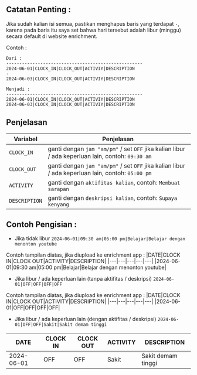 ## Catatan Penting :
Jika sudah kalian isi semua, pastikan menghapus baris yang terdapat `-`, karena pada baris itu saya set bahwa hari tersebut adalah libur (minggu) secara default di website enrichment.

Contoh :
```
Dari :
----------------------------------------------------
2024-06-01|CLOCK_IN|CLOCK_OUT|ACTIVIY|DESCRIPTION
-
2024-06-03|CLOCK_IN|CLOCK_OUT|ACTIVIY|DESCRIPTION

Menjadi :
----------------------------------------------------
2024-06-01|CLOCK_IN|CLOCK_OUT|ACTIVIY|DESCRIPTION
2024-06-03|CLOCK_IN|CLOCK_OUT|ACTIVIY|DESCRIPTION
```

## Penjelasan
|Variabel|Penjelasan|
|---|---|
|`CLOCK_IN`|ganti dengan `jam "am/pm"` / set `OFF` jika kalian libur / ada keperluan lain, contoh: `09:30 am`|
|`CLOCK_OUT`|ganti dengan `jam "am/pm"` / set `OFF` jika kalian libur / ada keperluan lain, contoh: `05:00 pm`|
|`ACTIVITY`|ganti dengan `aktifitas kalian`, contoh: `Membuat sarapan`|
|`DESCRIPTION`|ganti dengan `deskripsi kalian`, contoh: `Supaya kenyang`|

## Contoh Pengisian :
- Jika tidak libur
`2024-06-01|09:30 am|05:00 pm|Belajar|Belajar dengan menonton youtube`

Contoh tampilan diatas, jika diupload ke enrichment app :
|DATE|CLOCK IN|CLOCK OUT|ACTIVITY|DESCRIPTION|
|---|---|---|---|---|
|2024-06-01|09:30 am|05:00 pm|Belajar|Belajar dengan menonton youtube|

- Jika libur / ada keperluan lain (tanpa aktifitas / deskripsi)
`2024-06-01|OFF|OFF|OFF|OFF`

Contoh tampilan diatas, jika diupload ke enrichment app :
|DATE|CLOCK IN|CLOCK OUT|ACTIVITY|DESCRIPTION|
|---|---|---|---|---|
|2024-06-01|OFF|OFF|OFF|OFF|

- Jika libur / ada keperluan lain (dengan aktifitas / deskripsi)
`2024-06-01|OFF|OFF|Sakit|Sakit demam tinggi`

|DATE|CLOCK IN|CLOCK OUT|ACTIVITY|DESCRIPTION|
|---|---|---|---|---|
|2024-06-01|OFF|OFF|Sakit|Sakit demam tinggi|
